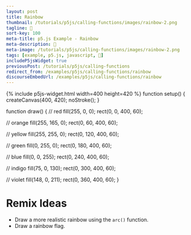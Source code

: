 ```yaml
---
layout: post
title: Rainbow
thumbnail: /tutorials/p5js/calling-functions/images/rainbow-2.png
tagline: 🌈
sort-key: 100
meta-title: p5.js Example - Rainbow
meta-description: 🌈
meta-image: /tutorials/p5js/calling-functions/images/rainbow-2.png
tags: [example, p5.js, javascript, 🌈]
includeP5jsWidget: true
previousPost: /tutorials/p5js/calling-functions
redirect_from: /examples/p5js/calling-functions/rainbow
discourseEmbedUrl: /examples/p5js/calling-functions/rainbow
---
```


{% include p5js-widget.html width=400 height=420 %}
function setup() {
  createCanvas(400, 420);
  noStroke();
}

function draw() {
  // red
  fill(255, 0, 0);
  rect(0, 0, 400, 60);

  // orange
  fill(255, 165, 0);
  rect(0, 60, 400, 60);

  // yellow
  fill(255, 255, 0);
  rect(0, 120, 400, 60);

  // green
  fill(0, 255, 0);
  rect(0, 180, 400, 60);

  // blue
  fill(0, 0, 255);
  rect(0, 240, 400, 60);

  // indigo
  fill(75, 0, 130);
  rect(0, 300, 400, 60);

  // violet
  fill(148, 0, 211);
  rect(0, 360, 400, 60);
}
</script>

# Remix Ideas

- Draw a more realistic rainbow using the `arc()` function.
- Draw a rainbow flag.
